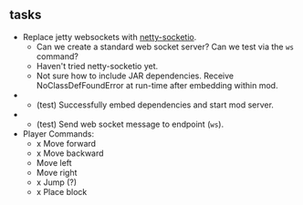 ## tasks

* Replace jetty websockets with [netty-socketio](https://github.com/mrniko/netty-socketio).
  * Can we create a standard web socket server? Can we test via the `ws` command?
  * Haven't tried netty-socketio yet.
  * Not sure how to include JAR dependencies. Receive NoClassDefFoundError at run-time after
    embedding within mod.
* - (test) Successfully embed dependencies and start mod server.
* - (test) Send web socket message to endpoint (`ws`).
* Player Commands:
  - x Move forward
  - x Move backward
  - Move left
  - Move right
  - x Jump (?)
  - x Place block
